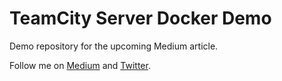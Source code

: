 # TeamCity Server Docker Demo
Demo repository for the upcoming Medium article.     
     
Follow me on [Medium](https://clydedz.medium.com/) and [Twitter](https://twitter.com/clydedz).
